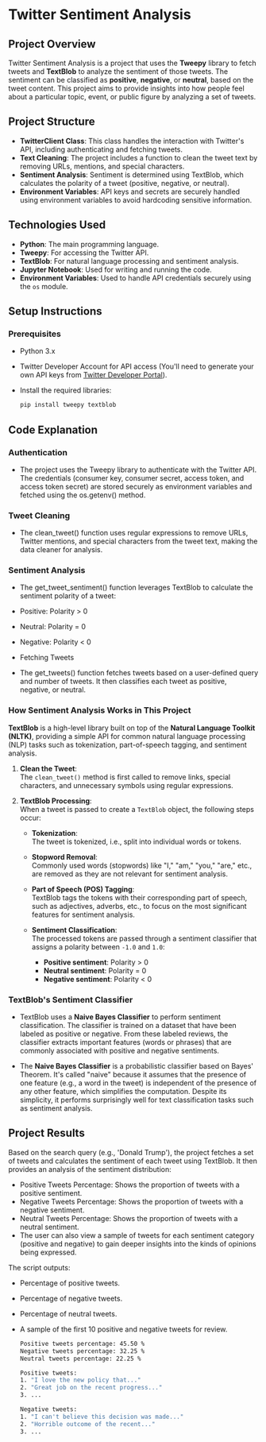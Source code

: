 # Twitter Sentiment Analysis

## Project Overview

Twitter Sentiment Analysis is a project that uses the **Tweepy** library to fetch tweets and **TextBlob** to analyze the sentiment of those tweets. The sentiment can be classified as **positive**, **negative**, or **neutral**, based on the tweet content. This project aims to provide insights into how people feel about a particular topic, event, or public figure by analyzing a set of tweets.

## Project Structure

- **TwitterClient Class**: This class handles the interaction with Twitter's API, including authenticating and fetching tweets.
- **Text Cleaning**: The project includes a function to clean the tweet text by removing URLs, mentions, and special characters.
- **Sentiment Analysis**: Sentiment is determined using TextBlob, which calculates the polarity of a tweet (positive, negative, or neutral).
- **Environment Variables**: API keys and secrets are securely handled using environment variables to avoid hardcoding sensitive information.
  
## Technologies Used

- **Python**: The main programming language.
- **Tweepy**: For accessing the Twitter API.
- **TextBlob**: For natural language processing and sentiment analysis.
- **Jupyter Notebook**: Used for writing and running the code.
- **Environment Variables**: Used to handle API credentials securely using the `os` module.

## Setup Instructions

### Prerequisites

- Python 3.x
- Twitter Developer Account for API access (You'll need to generate your own API keys from [Twitter Developer Portal](https://developer.twitter.com/)).
- Install the required libraries:
  
  ```bash
  pip install tweepy textblob

## Code Explanation
### Authentication
- The project uses the Tweepy library to authenticate with the Twitter API. The credentials (consumer key, consumer secret, access token, and access token secret) are stored securely as environment variables and fetched using the os.getenv() method.

### Tweet Cleaning
- The clean_tweet() function uses regular expressions to remove URLs, Twitter mentions, and special characters from the tweet text, making the data cleaner for analysis.

### Sentiment Analysis
- The get_tweet_sentiment() function leverages TextBlob to calculate the sentiment polarity of a tweet:

- Positive: Polarity > 0
- Neutral: Polarity = 0
- Negative: Polarity < 0
- Fetching Tweets
- The get_tweets() function fetches tweets based on a user-defined query and number of tweets. It then classifies each tweet as positive, negative, or neutral.


### How Sentiment Analysis Works in This Project

**TextBlob** is a high-level library built on top of the **Natural Language Toolkit (NLTK)**, providing a simple API for common natural language processing (NLP) tasks such as tokenization, part-of-speech tagging, and sentiment analysis.

1. **Clean the Tweet**:  
   The `clean_tweet()` method is first called to remove links, special characters, and unnecessary symbols using regular expressions.

2. **TextBlob Processing**:  
   When a tweet is passed to create a `TextBlob` object, the following steps occur:
   
   - **Tokenization**:  
     The tweet is tokenized, i.e., split into individual words or tokens.
   
   - **Stopword Removal**:  
     Commonly used words (stopwords) like "I," "am," "you," "are," etc., are removed as they are not relevant for sentiment analysis.
   
   - **Part of Speech (POS) Tagging**:  
     TextBlob tags the tokens with their corresponding part of speech, such as adjectives, adverbs, etc., to focus on the most significant features for sentiment analysis.
   
   - **Sentiment Classification**:  
     The processed tokens are passed through a sentiment classifier that assigns a polarity between `-1.0` and `1.0`:
     - **Positive sentiment**: Polarity > 0
     - **Neutral sentiment**: Polarity = 0
     - **Negative sentiment**: Polarity < 0

### TextBlob's Sentiment Classifier

- TextBlob uses a **Naive Bayes Classifier** to perform sentiment classification. The classifier is trained on a dataset that have been labeled as positive or negative. From these labeled reviews, the classifier extracts important features (words or phrases) that are commonly associated with positive and negative sentiments.

- The **Naive Bayes Classifier** is a probabilistic classifier based on Bayes' Theorem. It's called "naive" because it assumes that the presence of one feature (e.g., a word in the tweet) is independent of the presence of any other feature, which simplifies the computation. Despite its simplicity, it performs surprisingly well for text classification tasks such as sentiment analysis.


## Project Results
Based on the search query (e.g., 'Donald Trump'), the project fetches a set of tweets and calculates the sentiment of each tweet using TextBlob. It then provides an analysis of the sentiment distribution:

- Positive Tweets Percentage: Shows the proportion of tweets with a positive sentiment.
- Negative Tweets Percentage: Shows the proportion of tweets with a negative sentiment.
- Neutral Tweets Percentage: Shows the proportion of tweets with a neutral sentiment.
- The user can also view a sample of tweets for each sentiment category (positive and negative) to gain deeper insights into the kinds of opinions being expressed.

The script outputs:

- Percentage of positive tweets.
- Percentage of negative tweets.
- Percentage of neutral tweets.
- A sample of the first 10 positive and negative tweets for review.

  ```bash
  Positive tweets percentage: 45.50 %
  Negative tweets percentage: 32.25 %
  Neutral tweets percentage: 22.25 %

  Positive tweets:
  1. "I love the new policy that..."
  2. "Great job on the recent progress..."
  3. ...

  Negative tweets:
  1. "I can't believe this decision was made..."
  2. "Horrible outcome of the recent..."
  3. ...

